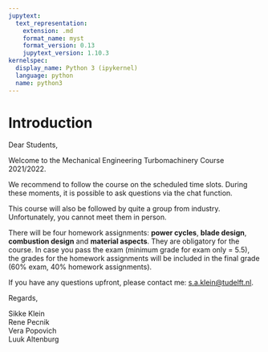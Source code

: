 ```yaml
---
jupytext:
  text_representation:
    extension: .md
    format_name: myst
    format_version: 0.13
    jupytext_version: 1.10.3
kernelspec:
  display_name: Python 3 (ipykernel)
  language: python
  name: python3
---
```


# Introduction

Dear Students,

Welcome to the Mechanical Engineering Turbomachinery Course 2021/2022.

We recommend to follow the course on the scheduled time slots. During these moments, it is possible to ask questions via the chat function. 

This course will also be followed by quite a group from industry. Unfortunately, you cannot meet them in person.

There will be four homework assignments: **power cycles**, **blade design**, **combustion design** and **material aspects**. They are obligatory for the course. In case you pass the exam (minimum grade for exam only = 5.5), the grades for the homework assignments will be included in the final grade (60% exam, 40% homework assignments).

If you have any questions upfront, please contact me: s.a.klein@tudelft.nl.   

Regards,

Sikke Klein <br>
Rene Pecnik <br>
Vera Popovich <br>
Luuk Altenburg <br>
